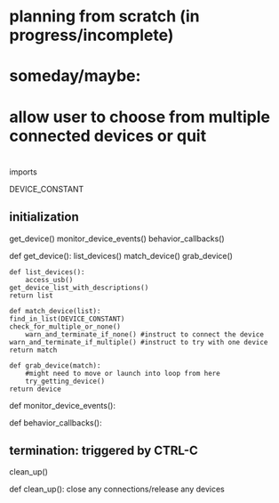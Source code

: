 # planning from scratch (in progress/incomplete)
#
# someday/maybe:
#   allow user to choose from multiple connected devices or quit
#

imports

DEVICE_CONSTANT	

## initialization
get_device()
monitor_device_events()
behavior_callbacks()

def get_device():
    list_devices()
    match_device()
    grab_device()

    def list_devices():
    	access_usb()
	get_device_list_with_descriptions()
	return list

    def match_device(list):
	find_in_list(DEVICE_CONSTANT)
	check_for_multiple_or_none()
    	warn_and_terminate_if_none() #instruct to connect the device
	warn_and_terminate_if_multiple() #instruct to try with one device
 	return match

    def grab_device(match):
    	#might need to move or launch into loop from here
    	try_getting_device()
	return device

def monitor_device_events():

def behavior_callbacks():

## termination: triggered by CTRL-C
clean_up()

def clean_up():
    close any connections/release any devices

